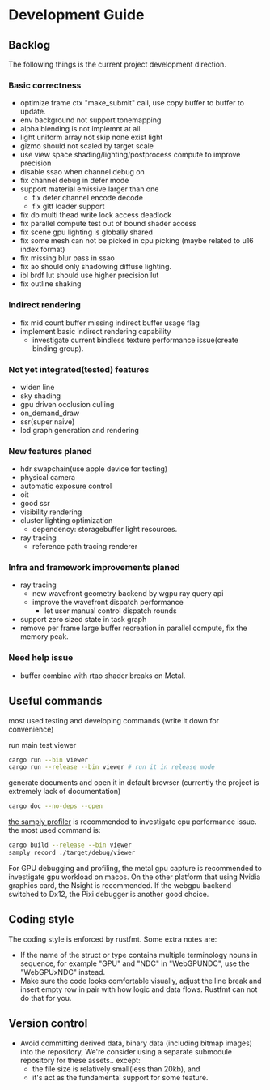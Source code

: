 # Development Guide

## Backlog

The following things is the current project development direction.

### Basic correctness

- optimize frame ctx "make_submit" call, use copy buffer to buffer to update.
- env background not support tonemapping
- alpha blending is not implemnt at all
- light uniform array not skip none exist light
- gizmo should not scaled by target scale
- use view space shading/lighting/postprocess compute to improve precision
- disable ssao when channel debug on
- fix channel debug in defer mode
- support material emissive larger than one
  - fix defer channel encode decode
  - fix gltf loader support
- fix db multi thead write lock access deadlock
- fix parallel compute test out of bound shader access
- fix scene gpu lighting is globally shared
- fix some mesh can not be picked in cpu picking (maybe related to u16 index format)
- fix missing blur pass in ssao
- fix ao should only shadowing diffuse lighting.
- ibl brdf lut should use higher precision lut
- fix outline shaking

### Indirect rendering

- fix mid count buffer missing indirect buffer usage flag
- implement basic indirect rendering capability
  - investigate current bindless texture performance issue(create binding group).

### Not yet integrated(tested) features

- widen line
- sky shading
- gpu driven occlusion culling
- on_demand_draw
- ssr(super naive)
- lod graph generation and rendering

### New features planed

- hdr swapchain(use apple device for testing)
- physical camera
- automatic exposure control
- oit
- good ssr
- visibility rendering
- cluster lighting optimization
  - dependency: storagebuffer light resources.
- ray tracing
  - reference path tracing renderer

### Infra and framework improvements planed

- ray tracing
  - new wavefront geometry backend by wgpu ray query api
  - improve the wavefront dispatch performance
    - let user manual control dispatch rounds
- support zero sized state in task graph
- remove per frame large buffer recreation in parallel compute, fix the memory peak.

### Need help issue

- buffer combine with rtao shader breaks on Metal.

## Useful commands

most used testing and developing commands (write it down for convenience)

run main test viewer

```bash
cargo run --bin viewer
cargo run --release --bin viewer # run it in release mode
```

generate documents and open it in default browser (currently the project is extremely lack of documentation)

```bash
cargo doc --no-deps --open
```

 [the samply profiler](https://github.com/mstange/samply) is recommended to investigate cpu performance issue.  the most used command is:

```bash
cargo build --release --bin viewer
samply record ./target/debug/viewer
```

For GPU debugging and profiling, the metal gpu capture is recommended to investigate gpu workload on macos. On the other platform that using Nvidia graphics card, the Nsight is recommended. If the webgpu backend switched to Dx12, the Pixi debugger is another good choice.

## Coding style

The coding style is enforced by rustfmt. Some extra notes are:

- If the name of the struct or type contains multiple terminology nouns in sequence, for example "GPU" and "NDC" in "WebGPUNDC", use the "WebGPUxNDC" instead.
- Make sure the code looks comfortable visually, adjust the line break and insert empty row in pair with how logic and data flows. Rustfmt can not do that for you.

## Version control

- Avoid committing derived data, binary data (including bitmap images) into the repository,
  We're consider using a separate submodule repository for these assets.. except:
  - the file size is relatively small(less than 20kb), and
  - it's act as the fundamental support for some feature.
